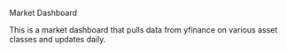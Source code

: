 Market Dashboard

This is a market dashboard that pulls data from yfinance on various asset classes and updates daily.